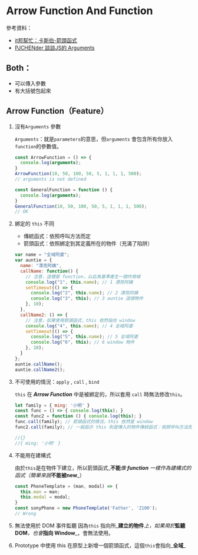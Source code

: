 # Arrow Function And Function

參考資料：

* [it邦幫忙：卡斯伯-箭頭函式](https://ithelp.ithome.com.tw/articles/10192732) 
* [PJCHENder 談談JS的 Arguments](https://pjchender.blogspot.com/2016/04/javascriptparameterargumentsspread.html)

## Both：

* 可以傳入參數 
* 有大括號包起來

## Arrow Function（Feature）

1. 沒有`Arguments` 參數  
  
   `Arguments`：就是`parameters`的意思，但`arguments` 會包含所有你放入`function`的參數值。  


   ```javascript
   const ArrowFunction = () => {
     console.log(arguments); 
   }
   ArrowFunction(10, 50, 100, 50, 5, 1, 1, 1, 500);
   // arguments is not defined

   const GeneralFunction = function () {
     console.log(arguments); 
   }
   GeneralFunction(10, 50, 100, 50, 5, 1, 1, 1, 500);
   // OK
   ```

2. 綁定的 `this` 不同  


   * 傳統函式：依照呼叫方法而定 
   * 箭頭函式：依照綁定到其定義所在的物件（充滿了陷阱）



   ```javascript
   var name = "全域阿婆";
   var auntie = {
     name: "漂亮阿姨",
     callName: function() {
       // 注意，這裡是 function，以此為基準產生一個作用域
       console.log("1", this.name); // 1 漂亮阿姨
       setTimeout(() => {
         console.log("2", this.name); // 2 漂亮阿姨
         console.log("3", this); // 3 auntie 這個物件
       }, 10);
     },
     callName2: () => {
       // 注意，如果使用箭頭函式，this 依然指向 window
       console.log("4", this.name); // 4 全域阿婆
       setTimeout(() => {
         console.log("5", this.name); // 5 全域阿婆
         console.log("6", this); // 6 window 物件
       }, 10);
     }
   };
   auntie.callName();
   auntie.callName2();
   ```

3. 不可使用的情況：`apply` , `call` , `bind`  
  
   `this` 在 _**Arrow Function**_ 中是被綁定的，所以套用 `call` 時無法修改`this`。  


   ```javascript
   let family = { ming: '小明' } 
   const func = () => { console.log(this); } 
   const func2 = function () { console.log(this); } 
   func.call(family); // 箭頭函式的情況，this 依然是 window 
   func2.call(family); // 一般函示 this 則是傳入的物件傳統函式：依照呼叫方法而定

   //{}
   //{ ming: '小明' } 
   ```

4. 不能用在建構式  
  
   由於`this`是在物件下建立，所以箭頭函式_**不能**_像 _**function**_ 一樣作為建構式的函式（簡單來說_**不能被new**_）  


   ```javascript
   const PhoneTemplate = (man, modal) => {
     this.man = man;
     this.modal = modal;
   }
   const sonyPhone = new PhoneTemplate('Father', 'Z100');
   // Wrong
   ```

5. 無法使用於 DOM 事件監聽  因為`this` 指向所_**建立的物件**_上，如果用於_**監聽DOM**_，也會_**指向 Window**_，會無法使用。 
6. Prototype 中使用 this  在原型上新增一個箭頭函式，這個`this`會指向_**全域**_ 



  


















